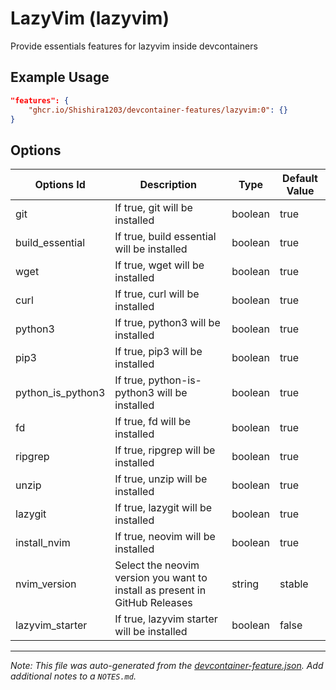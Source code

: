 
# LazyVim (lazyvim)

Provide essentials features for lazyvim inside devcontainers

## Example Usage

```json
"features": {
    "ghcr.io/Shishira1203/devcontainer-features/lazyvim:0": {}
}
```

## Options

| Options Id | Description | Type | Default Value |
|-----|-----|-----|-----|
| git | If true, git will be installed | boolean | true |
| build_essential | If true, build essential will be installed | boolean | true |
| wget | If true, wget will be installed | boolean | true |
| curl | If true, curl will be installed | boolean | true |
| python3 | If true, python3 will be installed | boolean | true |
| pip3 | If true, pip3 will be installed | boolean | true |
| python_is_python3 | If true, python-is-python3 will be installed | boolean | true |
| fd | If true, fd will be installed | boolean | true |
| ripgrep | If true, ripgrep will be installed | boolean | true |
| unzip | If true, unzip will be installed | boolean | true |
| lazygit | If true, lazygit will be installed | boolean | true |
| install_nvim | If true, neovim will be installed | boolean | true |
| nvim_version | Select the neovim version you want to install as present in GitHub Releases | string | stable |
| lazyvim_starter | If true, lazyvim starter will be installed | boolean | false |



---

_Note: This file was auto-generated from the [devcontainer-feature.json](https://github.com/Shishira1203/devcontainer-features/blob/main/src/lazyvim/devcontainer-feature.json).  Add additional notes to a `NOTES.md`._
